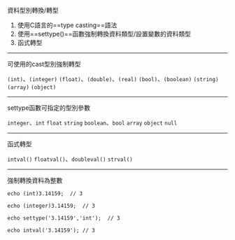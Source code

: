 資料型別轉換/轉型

1. 使用C語言的==type casting==語法
2. 使用==settype()==函數強制轉換資料類型/設置變數的資料類型
3. 函式轉型

---

可使用的cast型別強制轉型

`(int)`、`(integer)`
`(float)`、`(double)`、`(real)`
`(bool)`、`(boolean)`
`(string)`
`(array)`
`(object)`

---

settype函數可指定的型別參數

`integer`、`int`
`float`
`string`
`boolean`、`bool`
`array`
`object`
`null`

---

函式轉型

`intval()`
`floatval()`、`doubleval()`
`strval()`

---

強制轉換資料為整數
```
echo (int)3.14159;	// 3
```

```
echo (integer)3.14159;	// 3
```

```
echo settype('3.14159','int');	// 3
```

```
echo intval('3.14159');	// 3
```
